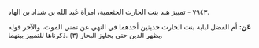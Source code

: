٧٩٤٣ - تمييز هند بنت الحارث الخثعمية، امرأة عَبد الله بن شداد بن الهاد.

**عَن:** أم الفضل لبابة بنت الحارث حديثين أحدهما في النهي عن تمني الموت، والآخر قوله يظهر الدين حتى يجاوز البحار (٣) .ذكرناها للتمييز بينهما.